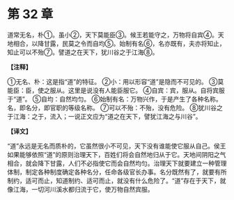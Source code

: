 # 第 32 章

道常无名，朴①。虽小②，天下莫能臣③。候王若能守之，万物将自宾④。天地相合，以降甘露，民莫之令而自均⑤。始制有名⑥，名亦既有，夫亦将知止，知止可以不殆⑦。譬道之在天下，犹川谷之于江海⑧。

**【注释】**

①无名、朴：这是指“道”的特征。
②小：用以形容“道”是隐而不可见的。
③莫能臣：臣，使之服从。这里是说没有人能臣服它。
④自宾：宾，服从。自将宾服于“道”。
⑤自均：自然均匀。
⑥始制有名：万物兴作，于是产生了各种名称。名，即名分，即官职的等级名称。
⑦可以不殆：不殆，没有危险。
⑧犹川谷之于江海：之于，流入；一说正文应为“道之在天下，譬犹江海之与川谷”。

**【译文】**

“道”永远是无名而质朴的，它虽然很小不可见，天下没有谁能使它服从自己。侯王如果能够依照“道”的原则治理天下，百姓们将会自然地归从于它。天地间阴阳之气相合，就会降下甘露，人们不必指使它而会自然均匀。治理天下就要建立一种管理体制，制定各种制度确定各种名分，任命各级官长办事。名分既然有了，就要有所制约，适可而止，知道制约、适可而止，就没有什么危险了。“道”存在于天下，就像江海，一切河川溪水都归流于它，使万物自然宾服。
